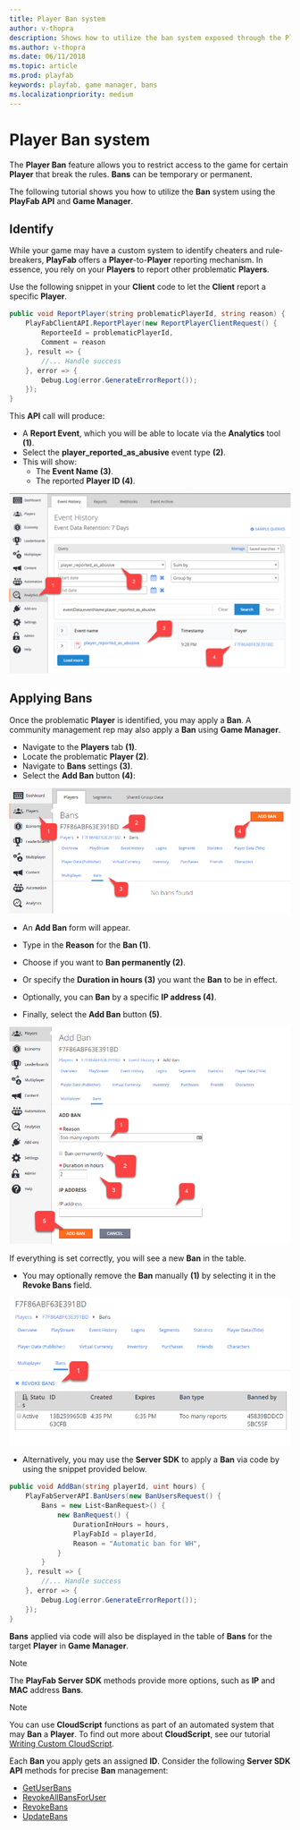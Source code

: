 ```yaml
---
title: Player Ban system
author: v-thopra
description: Shows how to utilize the ban system exposed through the PlayFab API and Game Manager.
ms.author: v-thopra
ms.date: 06/11/2018
ms.topic: article
ms.prod: playfab
keywords: playfab, game manager, bans
ms.localizationpriority: medium
---
```


# Player Ban system

The **Player Ban** feature allows you to restrict access to the game for certain **Player** that break the rules. **Bans** can be temporary or permanent.

The following tutorial shows you how to utilize the **Ban** system using the **PlayFab API** and **Game Manager**.

## Identify

While your game may have a custom system to identify cheaters and rule-breakers, **PlayFab** offers a **Player**-to-**Player** reporting mechanism. In essence, you rely on your **Players** to report other problematic **Players**.

Use the following snippet in your **Client** code to let the **Client** report a specific **Player**.

```csharp
public void ReportPlayer(string problematicPlayerId, string reason) {
    PlayFabClientAPI.ReportPlayer(new ReportPlayerClientRequest() {
        ReporteeId = problematicPlayerId,
        Comment = reason
    }, result => {
        //... Handle success
    }, error => {
        Debug.Log(error.GenerateErrorReport());
    });
}
```

This **API** call will produce:

- A **Report Event**, which you will be able to locate via the **Analytics** tool **(1)**. 
- Select the **player_reported_as_abusive** event type **(2)**. 
- This will show:
  - The **Event Name (3)**.
  - The reported **Player ID (4)**.

![Game Manager - Analytics - Event History](media/tutorials/game-manager-event-history-player-reported-as-abusive.png)  

## Applying Bans

Once the problematic **Player** is identified, you may apply a **Ban**. A community management rep may also apply a **Ban** using **Game Manager**.

- Navigate to the **Players** tab **(1)**.
- Locate the problematic **Player (2)**.
- Navigate to **Bans** settings **(3)**.
- Select the **Add Ban** button **(4)**:

![Game Manager - Players - Bans](media/tutorials/game-manager-players-bans.png)  

- An **Add Ban** form will appear. 
- Type in the **Reason** for the **Ban (1)**.

- Choose if you want to **Ban permanently (2)**.
- Or specify the **Duration in hours (3)** you want the **Ban** to be in effect.
- Optionally, you can **Ban** by a specific **IP address (4)**.
- Finally, select the **Add Ban** button **(5)**.

![Game Manager - Players - Add Ban](media/tutorials/game-manager-players-add-ban.png)  

If everything is set correctly, you will see a new **Ban** in the table.

- You may optionally remove the **Ban** manually **(1)** by selecting it in the **Revoke Bans** field.

![Game Manager - Players - Bans - Revoke Ban](media/tutorials/game-manager-players-bans-revoke-ban.png)  

- Alternatively, you may use the **Server SDK** to apply a **Ban** via code by using the snippet provided below.

```csharp
public void AddBan(string playerId, uint hours) {
    PlayFabServerAPI.BanUsers(new BanUsersRequest() {
        Bans = new List<BanRequest>() {
            new BanRequest() {
                DurationInHours = hours,
                PlayFabId = playerId,
                Reason = "Automatic ban for WH",
            }
        }
    }, result => {
        //... Handle success
    }, error => {
        Debug.Log(error.GenerateErrorReport());
    });
}
```

**Bans** applied via code will also be displayed in the table of **Bans** for the target **Player** in **Game Manager**.

> [!NOTE]
> The **PlayFab Server SDK** methods provide more options, such as **IP** and **MAC** address **Bans**.

> [!NOTE]
> You can use **CloudScript** functions as part of an automated system that may **Ban** a **Player**. To find out more about **CloudScript**, see our tutorial [Writing Custom CloudScript](../../automation/cloudscript/writing-custom-cloudscript.md).

Each **Ban** you apply gets an assigned **ID**. Consider the following **Server SDK API** methods for precise **Ban** management:

- [GetUserBans](xref:titleid.playfabapi.com.server.accountmanagement.getuserbans)
- [RevokeAllBansForUser](xref:titleid.playfabapi.com.server.accountmanagement.revokeallbansforuser)
- [RevokeBans](xref:titleid.playfabapi.com.server.accountmanagement.revokebans)
- [UpdateBans](xref:titleid.playfabapi.com.server.accountmanagement.updatebans)
